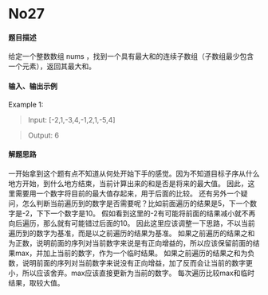 # No27
#### 题目描述
给定一个整数数组 nums ，找到一个具有最大和的连续子数组（子数组最少包含一个元素），返回其最大和。
#### 输入、输出示例
Example 1:
> Input: [-2,1,-3,4,-1,2,1,-5,4]

> Output: 6

#### 解题思路
一开始拿到这个题有点不知道从何处开始下手的感觉。因为不知道目标子序从什么地方开始，到什么地方结束，当前计算出来的和是否是将来的最大值。
因此，这里需要用一个数字将目前的最大值存起来，用于后面的比较。
还有另外一个疑问，怎么判断当前遍历到的数字是否需要呢？比如前面遍历的结果是5，下一个数字是-2，下下一个数字是10。
假如看到这里的-2有可能将前面的结果减小就不再向后遍历，那么就有可能错过后面的10。
因此这里应该调整一下思路，不以当前遍历到的数字为基准，而是以之前遍历的结果为基准。
如果之前遍历的结果之和为正数，说明前面的序列对当前数字来说是有正向增益的，所以应该保留前面的结果max，并加上当前的数字，作为一个临时结果。
如果之前遍历的结果之和为负数，说明前面的序列对当前数字来说没有正向增益，加了反而会让当前的数字更小，所以应该舍弃。max应该直接更新为当前的数字。
每次遍历比较max和临时结果，取较大值。